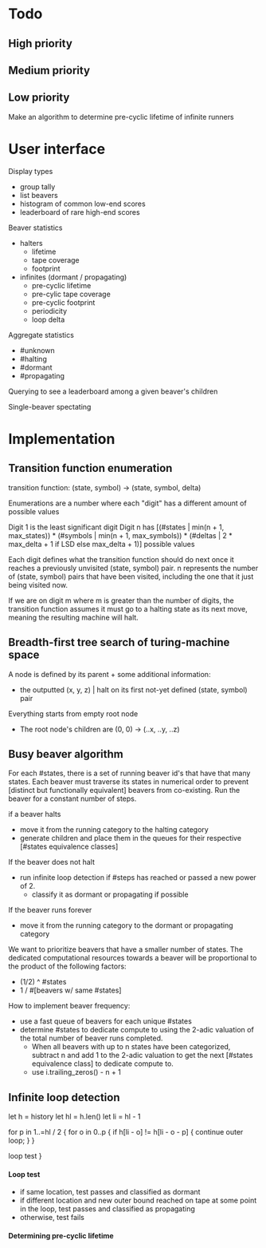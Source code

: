 # Todo

## High priority


## Medium priority


## Low priority

Make an algorithm to determine pre-cyclic lifetime of infinite runners

# User interface

Display types
- group tally
- list beavers
- histogram of common low-end scores
- leaderboard of rare high-end scores

Beaver statistics
- halters
  - lifetime
  - tape coverage
  - footprint
- infinites (dormant / propagating)
  - pre-cyclic lifetime
  - pre-cylic tape coverage
  - pre-cyclic footprint
  - periodicity
  - loop delta

Aggregate statistics
- #unknown
- #halting
- #dormant
- #propagating

Querying to see a leaderboard among a given beaver's children

Single-beaver spectating

# Implementation

## Transition function enumeration

transition function:
(state, symbol) -> (state, symbol, delta)

Enumerations are a number where each "digit" has a different amount of possible values

Digit 1 is the least significant digit
Digit n has [(#states | min(n + 1, max_states)) * (#symbols | min(n + 1, max_symbols)) * (#deltas | 2 * max_delta + 1 if LSD else max_delta + 1)] possible values

Each digit defines what the transition function should do next once it reaches a previously unvisited (state, symbol) pair.
n represents the number of (state, symbol) pairs that have been visited, including the one that it just being visited now.

If we are on digit m where m is greater than the number of digits, the transition function assumes it must go to a halting state as its next move,
meaning the resulting machine will halt.

## Breadth-first tree search of turing-machine space

A node is defined by its parent + some additional information:
- the outputted (x, y, z) | halt on its first not-yet defined (state, symbol) pair

Everything starts from empty root node
- The root node's children are (0, 0) -> (..x, ..y, ..z)


## Busy beaver algorithm

For each #states, there is a set of running beaver id's that have that many states.
Each beaver must traverse its states in numerical order to prevent [distinct but functionally equivalent] beavers from co-existing.
Run the beaver for a constant number of steps.

if a beaver halts
- move it from the running category to the halting category
- generate children and place them in the queues for their respective [#states equivalence classes]

If the beaver does not halt
- run infinite loop detection if #steps has reached or passed a new power of 2.
  - classify it as dormant or propagating if possible

If the beaver runs forever
- move it from the running category to the dormant or propagating category

We want to prioritize beavers that have a smaller number of states.
The dedicated computational resources towards a beaver will be proportional to the product of the following factors:
- (1/2) ^ #states
- 1 / #[beavers w/ same #states]

How to implement beaver frequency:
- use a fast queue of beavers for each unique #states
- determine #states to dedicate compute to using the 2-adic
  valuation of the total number of beaver runs completed.
  - When all beavers with up to n states have been categorized,
    subtract n and add 1 to the 2-adic valuation to get the next
    [#states equivalence class] to dedicate compute to.
  - use i.trailing_zeros() - n + 1

## Infinite loop detection

let h = history
let hl = h.len()
let li = hl - 1

for p in 1..=hl / 2 {
  for o in 0..p {
    if h[li - o] != h[li - o - p] {
      continue outer loop;
    }
  }
  
  loop test
}

#### Loop test

- if same location, test passes and classified as dormant
- if different location and new outer bound reached on tape at some point in the loop, test passes and classified as propagating
- otherwise, test fails


#### Determining pre-cyclic lifetime


